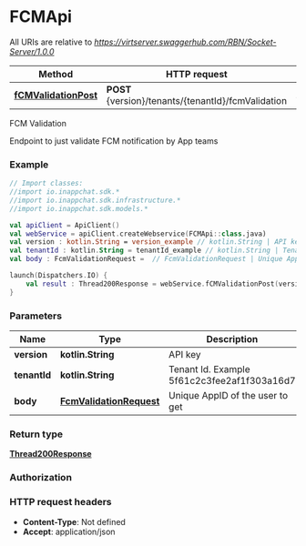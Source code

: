 # FCMApi

All URIs are relative to *https://virtserver.swaggerhub.com/RBN/Socket-Server/1.0.0*

Method | HTTP request | Description
------------- | ------------- | -------------
[**fCMValidationPost**](FCMApi.md#fCMValidationPost) | **POST** {version}/tenants/{tenantId}/fcmValidation | FCM Validation



FCM Validation

Endpoint to just validate FCM notification by App teams

### Example
```kotlin
// Import classes:
//import io.inappchat.sdk.*
//import io.inappchat.sdk.infrastructure.*
//import io.inappchat.sdk.models.*

val apiClient = ApiClient()
val webService = apiClient.createWebservice(FCMApi::class.java)
val version : kotlin.String = version_example // kotlin.String | API key
val tenantId : kotlin.String = tenantId_example // kotlin.String | Tenant Id. Example 5f61c2c3fee2af1f303a16d7
val body : FcmValidationRequest =  // FcmValidationRequest | Unique AppID of the user to get

launch(Dispatchers.IO) {
    val result : Thread200Response = webService.fCMValidationPost(version, tenantId, body)
}
```

### Parameters

Name | Type | Description  | Notes
------------- | ------------- | ------------- | -------------
 **version** | **kotlin.String**| API key |
 **tenantId** | **kotlin.String**| Tenant Id. Example 5f61c2c3fee2af1f303a16d7 |
 **body** | [**FcmValidationRequest**](FcmValidationRequest.md)| Unique AppID of the user to get |

### Return type

[**Thread200Response**](Thread200Response.md)

### Authorization



### HTTP request headers

 - **Content-Type**: Not defined
 - **Accept**: application/json

